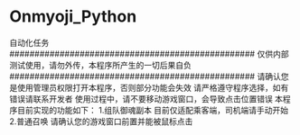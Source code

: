 # Onmyoji_Python
自动化任务
#################################################
仅供内部测试使用，请勿外传，本程序所产生的一切后果自负
#################################################
请确认您是使用管理员权限打开本程序，否则部分功能会失效
请严格遵守程序选择，如有错误请联系开发者
使用过程中，请不要移动游戏窗口，会导致点击位置错误
本程序目前实现的功能如下：
1.组队御魂副本
    目前仅适配乘客端，司机端请手动开始
2.普通召唤
请确认您的游戏窗口前置并能被鼠标点击